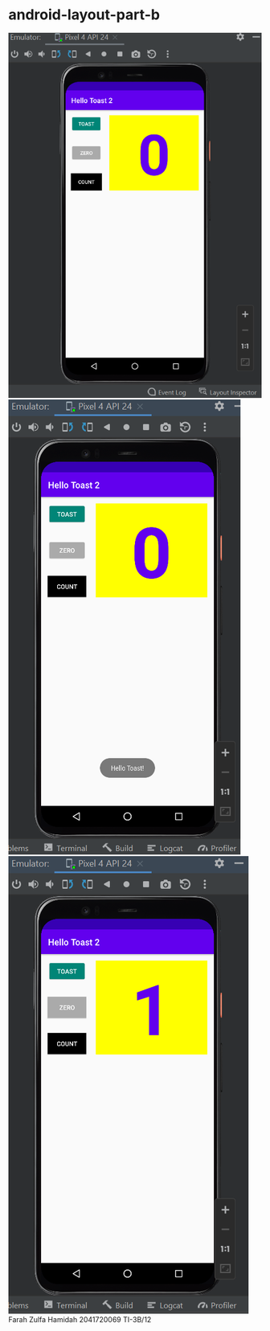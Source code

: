 # android-layout-part-b
![HelloToast](images/hellotoast.PNG)
![HelloToast](images/hellotoast2.PNG)
![HelloToast](images/hellotoast3.PNG)
Farah Zulfa Hamidah 2041720069 TI-3B/12

